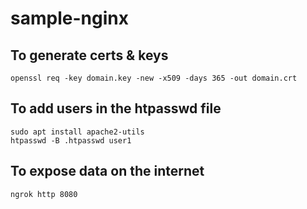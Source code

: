 # sample-nginx

## To generate certs & keys 

`openssl req -key domain.key -new -x509 -days 365 -out domain.crt`

## To add users in the htpasswd file

```
sudo apt install apache2-utils
htpasswd -B .htpasswd user1
```

## To expose data on the internet

`ngrok http 8080`
